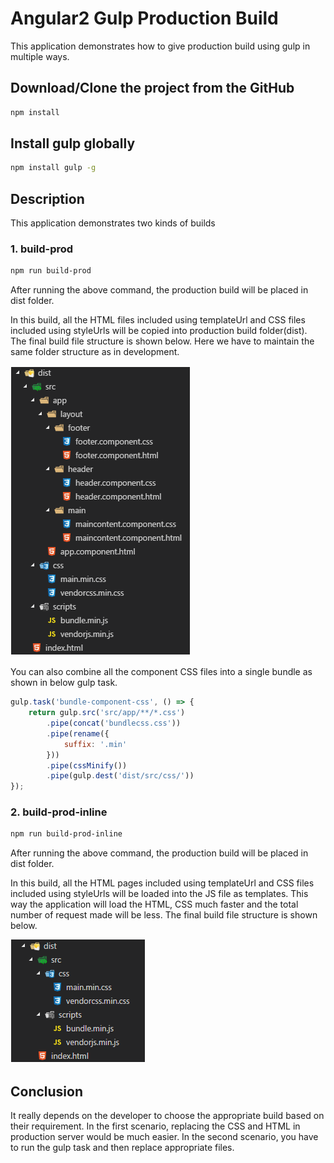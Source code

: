 # Angular2 Gulp Production Build

This application demonstrates how to give production build using gulp in multiple ways.

## Download/Clone the project from the GitHub

```bash
npm install
```

## Install gulp globally

```bash
npm install gulp -g
```
## Description

This application demonstrates two kinds of builds

### 1.	build-prod

```bash
npm run build-prod
```

After running the above command, the production build will be placed in dist folder.

In this build, all the HTML files included using templateUrl and CSS files included using styleUrls will be copied into production build folder(dist). The final build file structure is shown below. Here we have to maintain the same folder structure as in development.

![Alt text](https://github.com/KishoreIthadi/Angular2Gulp/blob/master/readmefiles/Gulp-Prod.png?raw=true "Gulp-Build")

You can also combine all the component CSS files into a single bundle as shown in below gulp task.

```js
gulp.task('bundle-component-css', () => {
    return gulp.src('src/app/**/*.css')
        .pipe(concat('bundlecss.css'))
        .pipe(rename({
            suffix: '.min'
        }))
        .pipe(cssMinify())
        .pipe(gulp.dest('dist/src/css/'))
});
```


### 2.	build-prod-inline

```bash
npm run build-prod-inline
```

After running the above command, the production build will be placed in dist folder.

In this build, all the HTML pages included using templateUrl and CSS files included using styleUrls will be loaded into the JS file as templates. This way the application will load the HTML, CSS much faster and the total number of request made will be less. The final build file structure is shown below.

![Alt text](https://github.com/KishoreIthadi/Angular2Gulp/blob/master/readmefiles/Gulp-Prod-Inline.png?raw=true "Gulp-Build-Inline")


## Conclusion

It really depends on the developer to choose the appropriate build based on their requirement. In the first scenario, replacing the CSS and HTML in production server would be much easier. In the second scenario, you have to run the gulp task and then replace appropriate files.
